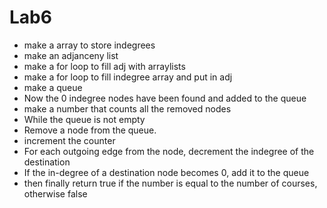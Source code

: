 # Lab6
- make a array to store indegrees
- make an adjanceny list
- make a for loop to fill adj with arraylists
- make a for loop to fill indegree array and put in adj
- make a queue
- Now the 0 indegree nodes have been found and added to the queue
- make a number that counts all the removed nodes
- While the queue is not empty
- Remove a node from the queue.
- increment the counter
- For each outgoing edge from the node, decrement the indegree of the destination
- If the in-degree of a destination node becomes 0, add it to the queue
- then finally return true if the number is equal to the number of courses, otherwise false
